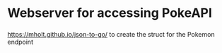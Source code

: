 # Webserver for accessing PokeAPI
### 
https://mholt.github.io/json-to-go/ to create the struct for the Pokemon endpoint